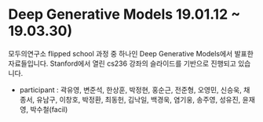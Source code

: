 # Deep Generative Models 19.01.12 ~ 19.03.30)
모두의연구소 flipped school 과정 중 하나인 Deep Generative Models에서 발표한 자료들입니다.
Stanford에서 열린 cs236 강좌의 슬라이드를 기반으로 진행되고 있습니다.

* participant : 곽유영, 변준석, 한상훈, 박정현, 홍순근, 전준형, 오영민, 신승욱, 채종서, 유남구, 이창호, 박정환, 최동헌, 김낙일, 백경욱, 염기웅, 송주영, 성유진, 윤재영, 박수철(facil)
